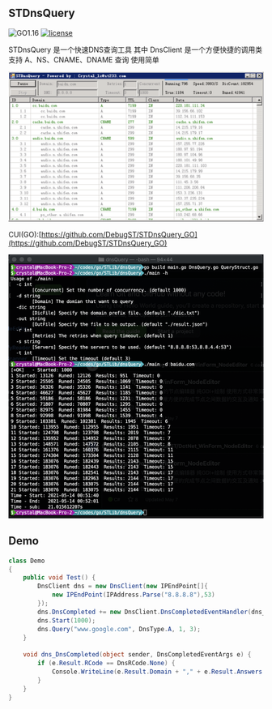 ## STDnsQuery

![GO1.16](https://img.shields.io/badge/.Net-3.5-blue) [![license](https://img.shields.io/badge/License-MIT-green)](https://github.com/DebugST/STDnsQuery_DotNet/blob/main/LICENSE) 

STDnsQuery 是一个快速DNS查询工具 其中 DnsClient 是一个方便快捷的调用类 支持 A、NS、CNAME、DNAME 查询 使用简单 

![STDnsQuery](https://raw.githubusercontent.com/DebugST/STDnsQuery_DotNet/main/Images/Screen%20Shot%202021-05-18%20at%2018.09.00.png)

CUI(GO):[https://github.com/DebugST/STDnsQuery_GO](https://github.com/DebugST/STDnsQuery_GO)

![STDnsQuery](https://raw.githubusercontent.com/DebugST/STDnsQuery_GO/main/Images/Screen%20Shot%202021-05-14%20at%2000.54.29.png)

## Demo

``` cs
class Demo
{
    public void Test() {
        DnsClient dns = new DnsClient(new IPEndPoint[]{
            new IPEndPoint(IPAddress.Parse("8.8.8.8"),53)
        });
        dns.DnsCompleted += new DnsClient.DnsCompletedEventHandler(dns_DnsCompleted);
        dns.Start(1000);
        dns.Query("www.google.com", DnsType.A, 1, 3);
    }

    void dns_DnsCompleted(object sender, DnsCompletedEventArgs e) {
        if (e.Result.RCode == DnsRCode.None) {
            Console.WriteLine(e.Result.Domain + "," + e.Result.Answers.Length);
        }
    }
}
```